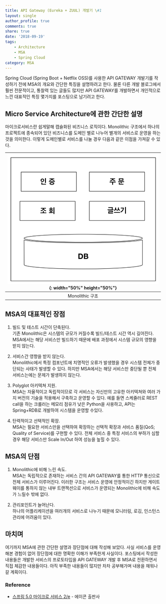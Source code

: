 ```yaml
---
title: API Gateway (Eureka + ZUUL) 개발기 \#1
layout: single
author_profile: true
comments: true
share: true
date: '2018-09-19'
tags:
    - Architecture
    - MSA
    - Spring Cloud
category: MSA
---
```


Spring Cloud (Spring Boot + Netflix OSS)를 사용한 API GATEWAY 개발기를 작성하기 전에 MSA의 개요와 간단한 특징을 설명하려고 한다. 물론 다른 개발 블로그에서 훨씬 전문적이고, 통찰력 있는 글들도 많지만 API GATEWAY를 개발하면서 개인적으로 느낀 대표적인 특징 몇가지를 포스팅으로 남기려고 한다.


## Micro Service Architecture에 관한 간단한 설명
마이크로서비스란 쉽게말해 캡슐화된 비즈니스 로직이다. Monolithic 구조에서 하나의 프로젝트에 종속되어 있던 비즈니스를 도메인 별로 나누어 별개의 서비스로 운영을 하는것을 의미한다. 이렇게 도메인별로 서비스를 나눌 경우 다음과 같은 이점을 가져갈 수 있다. 


|![Monolitic](/assets/images/static/180919/Monolithic.png){: width="50%" height="50%"}|
|:--:|
|Monolithic 구조|

## MSA의 대표적인 장점
1. 빌드 및 테스트 시간이 단축된다.  
기존 Monolithic은 시스템의 규모가 커질수록 빌드/테스트 시간 역시 길어진다. MSA에서는 해당 서비스만 빌드하기 때문에 배포 과정에서 시스템 규모의 영향을 받지 않는다.

2. 서비스간 영향을 받지 않는다.  
Monolithic에서 특정 컴포넌트에 치명적인 오류가 발생했을 경우 시스템 전체가 중단되는 사태가 발생할 수 있다. 하지만 MSA에서는 해당 서비스만 중단될 뿐 전체 서비스는에는 문제가 발생하지 않는다.

3. Polyglot 아키텍쳐 지원.  
MSA는 자율적이고 독립적이므로 각 서비스는 자신만의 고유한 아키텍쳐와 여러 가지 버전의 기술을 적용해서 구축하고 운영할 수 있다. 예를 들면 스케쥴러로 REST call을 하는 크롤러는 메모리 점유가 낮은 Python을 사용하고, API는 Spring+RDB로 개발하여 시스템을 운영할 수있다.

4. 탄력적이고 선택적인 확장.  
MSA는 필요한 서비스만을 선택하여 확장하는 선택적 확장과 서비스 품질(QoS; Quality of Service)를 구현할 수 있다. 전체 서비스 중 특정 서비스의 부하가 심할 경우 해당 서비스만 Scale In/Out 하여 성능을 높힐 수 있다.


## MSA의 단점
1. Monolithic에 비해 느린 속도.  
MSA는 독립적으로 존재하는 서비스 간의 API GATEWAY를 통한 HTTP 통신으로 전체 서비스가 이루어진다. 이러한 구조는 서비스 운영에 안정적이긴 하지만 게이트웨이를 통하지 않는 내부 트랜잭션으로 서비스가 운영되는 Monolithic에 비해 속도가 느릴수 밖에 없다.

2. 관리포인트가 늘어난다.  
하나의 어플리케이션을 여러개의 서비스로 나누기 때문에 모니터링, 로깅, 인스턴스 관리에 어려움이 있다.


## 마치며
여기까지 MSA에 관한 간단한 설명과 장단점에 대해 작성해 보았다. 사실 서비스를 운영해본 경험이 없어 장단점에 대한 명확한 이해가 부족한게 사실이다. 포스팅에서 작성한 내용들은 개발한 서비스의 프로토타입을 API GATEWAY 개발 후 MSA로 전환하면서 직접 체감한 내용들이다. 아직 부족한 내용들이 많지만 차차 공부해가며 내용을 채워나갈 계획이다.


### Reference
* [스프링 5.0 마이크로 서비스 2/e](https://book.naver.com/bookdb/book_detail.nhn?bid=13270981) - 에이콘 출판사